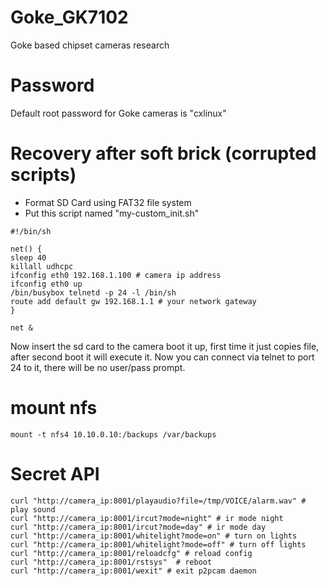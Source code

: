 # Goke_GK7102
Goke based chipset cameras research
# Password
Default root password for Goke cameras is "cxlinux"

# Recovery after soft brick (corrupted scripts)
* Format SD Card using FAT32 file system
* Put this script named "my-custom_init.sh"

```
#!/bin/sh

net() {
sleep 40
killall udhcpc
ifconfig eth0 192.168.1.100 # camera ip address
ifconfig eth0 up
/bin/busybox telnetd -p 24 -l /bin/sh
route add default gw 192.168.1.1 # your network gateway
}

net &
```
Now insert the sd card to the camera boot it up, first time it just copies file, after second boot it will execute it. Now you can connect via telnet to port 24 to it, there will be no user/pass prompt.

# mount nfs

```
mount -t nfs4 10.10.0.10:/backups /var/backups
```

# Secret API
```
curl "http://camera_ip:8001/playaudio?file=/tmp/VOICE/alarm.wav" # play sound
curl "http://camera_ip:8001/ircut?mode=night" # ir mode night
curl "http://camera_ip:8001/ircut?mode=day" # ir mode day
curl "http://camera_ip:8001/whitelight?mode=on" # turn on lights
curl "http://camera_ip:8001/whitelight?mode=off" # turn off lights
curl "http://camera_ip:8001/reloadcfg" # reload config
curl "http://camera_ip:8001/rstsys"  # reboot
curl "http://camera_ip:8001/wexit" # exit p2pcam daemon
```
